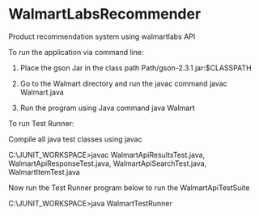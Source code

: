 # WalmartLabsRecommender
Product recommendation system using walmartlabs API


To run the application via command line:

1)  Place the gson Jar in the class path
    Path/gson-2.3.1.jar:$CLASSPATH

2) Go to the Walmart directory and run the javac command
   javac Walmart.java 
 
3) Run the program using Java command
   java Walmart


To run Test Runner:

Compile all java test classes using javac

C:\JUNIT_WORKSPACE>javac WalmartApiResultsTest.java,
	WalmartApiResponseTest.java,
	WalmartApiSearchTest.java,
	WalmartItemTest.java
	
Now run the Test Runner program below to run the WalmartApiTestSuite

C:\JUNIT_WORKSPACE>java WalmartTestRunner
